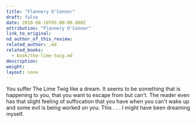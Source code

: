 ```yaml
---
title: "Flannery O'Connor"
draft: false
date: 2010-08-10T05:00:00.000Z
attribution: "Flannery O'Connor"
link_to_original:
nd_author_of_this_review:
related_author: .md
related_books:
  - book/the-lime-twig.md
description:
weight:
layout: none
---
```

You suffer The Lime Twig like a dream. It seems to be something that is happening to you, that you want to escape from but can't. The reader even has that slight feeling of suffocation that you have when you can't wake up and some evil is being worked on you. This . . . I might have been dreaming myself.

